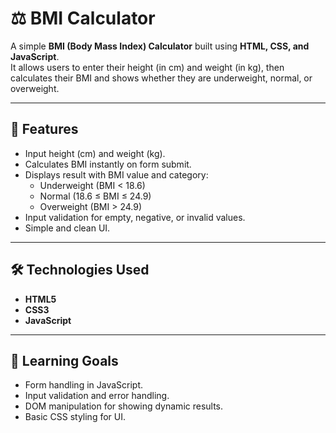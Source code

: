# ⚖️ BMI Calculator

A simple **BMI (Body Mass Index) Calculator** built using **HTML, CSS, and JavaScript**.  
It allows users to enter their height (in cm) and weight (in kg), then calculates their BMI and shows whether they are underweight, normal, or overweight.

---

## 🚀 Features
- Input height (cm) and weight (kg).
- Calculates BMI instantly on form submit.
- Displays result with BMI value and category:
  - Underweight (BMI < 18.6)  
  - Normal (18.6 ≤ BMI ≤ 24.9)  
  - Overweight (BMI > 24.9)  
- Input validation for empty, negative, or invalid values.
- Simple and clean UI.

---

## 🛠️ Technologies Used
- **HTML5**  
- **CSS3**  
- **JavaScript**  

---

## 🎯 Learning Goals
- Form handling in JavaScript.  
- Input validation and error handling.  
- DOM manipulation for showing dynamic results.  
- Basic CSS styling for UI.  

